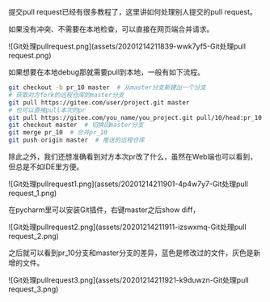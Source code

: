 提交pull request已经有很多教程了，这里讲如何处理别人提交的pull request。

如果没有冲突、不需要在本地检查，可以直接在网页端合并请求。

![Git处理pullrequest.png](assets/20201214211839-wwk7yf5-Git处理pull request.png)

如果想要在本地debug那就需要pull到本地，一般有如下流程。

```Bash
git checkout -b pr_10 master  # 从master分支新建出一个分支
# 获取对方fork的远程仓库的master分支
git pull https://gitee.com/user/project.git master 
# 也可以直接pull本次的pr
git pull https://gitee.com/you_name/you_project.git pull/10/head:pr_10
git checkout master  # 切换回master分支
git merge pr_10  # 合并pr_10
git push origin master  # 推送的远程仓库
```

除此之外，我们还想准确看到对方本次pr改了什么，虽然在Web端也可以看到，但总是不如IDE里方便。

![Git处理pullrequest1.png](assets/20201214211901-4p4w7y7-Git处理pull request_1.png)

在pycharm里可以安装Git插件，右键master之后show diff，

![Git处理pullrequest2.png](assets/20201214211911-izswxmq-Git处理pull request_2.png)

之后就可以看到pr_10分支和master分支的差异，蓝色是修改过的文件，灰色是新增的文件。

![Git处理pullrequest3.png](assets/20201214211921-k9duwzn-Git处理pull request_3.png)